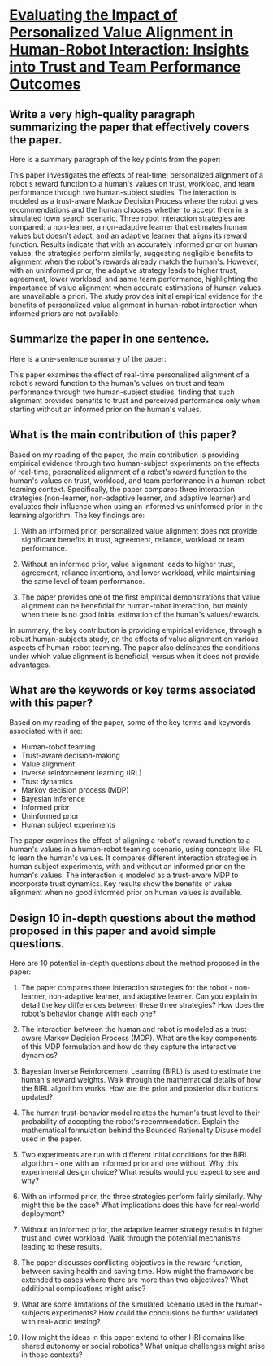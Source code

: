 # [Evaluating the Impact of Personalized Value Alignment in Human-Robot   Interaction: Insights into Trust and Team Performance Outcomes](https://arxiv.org/abs/2311.16051)

## Write a very high-quality paragraph summarizing the paper that effectively covers the paper.

 Here is a summary paragraph of the key points from the paper:

This paper investigates the effects of real-time, personalized alignment of a robot's reward function to a human's values on trust, workload, and team performance through two human-subject studies. The interaction is modeled as a trust-aware Markov Decision Process where the robot gives recommendations and the human chooses whether to accept them in a simulated town search scenario. Three robot interaction strategies are compared: a non-learner, a non-adaptive learner that estimates human values but doesn't adapt, and an adaptive learner that aligns its reward function. Results indicate that with an accurately informed prior on human values, the strategies perform similarly, suggesting negligible benefits to alignment when the robot's rewards already match the human's. However, with an uninformed prior, the adaptive strategy leads to higher trust, agreement, lower workload, and same team performance, highlighting the importance of value alignment when accurate estimations of human values are unavailable a priori. The study provides initial empirical evidence for the benefits of personalized value alignment in human-robot interaction when informed priors are not available.


## Summarize the paper in one sentence.

 Here is a one-sentence summary of the paper:

This paper examines the effect of real-time personalized alignment of a robot's reward function to the human's values on trust and team performance through two human-subject studies, finding that such alignment provides benefits to trust and perceived performance only when starting without an informed prior on the human's values.


## What is the main contribution of this paper?

 Based on my reading of the paper, the main contribution is providing empirical evidence through two human-subject experiments on the effects of real-time, personalized alignment of a robot's reward function to the human's values on trust, workload, and team performance in a human-robot teaming context. Specifically, the paper compares three interaction strategies (non-learner, non-adaptive learner, and adaptive learner) and evaluates their influence when using an informed vs uninformed prior in the learning algorithm. The key findings are:

1) With an informed prior, personalized value alignment does not provide significant benefits in trust, agreement, reliance, workload or team performance. 

2) Without an informed prior, value alignment leads to higher trust, agreement, reliance intentions, and lower workload, while maintaining the same level of team performance.  

3) The paper provides one of the first empirical demonstrations that value alignment can be beneficial for human-robot interaction, but mainly when there is no good initial estimation of the human's values/rewards.

In summary, the key contribution is providing empirical evidence, through a robust human-subjects study, on the effects of value alignment on various aspects of human-robot teaming. The paper also delineates the conditions under which value alignment is beneficial, versus when it does not provide advantages.


## What are the keywords or key terms associated with this paper?

 Based on my reading of the paper, some of the key terms and keywords associated with it are:

- Human-robot teaming
- Trust-aware decision-making
- Value alignment 
- Inverse reinforcement learning (IRL)
- Trust dynamics
- Markov decision process (MDP)
- Bayesian inference
- Informed prior
- Uninformed prior
- Human subject experiments

The paper examines the effect of aligning a robot's reward function to a human's values in a human-robot teaming scenario, using concepts like IRL to learn the human's values. It compares different interaction strategies in human subject experiments, with and without an informed prior on the human's values. The interaction is modeled as a trust-aware MDP to incorporate trust dynamics. Key results show the benefits of value alignment when no good informed prior on human values is available.


## Design 10 in-depth questions about the method proposed in this paper and avoid simple questions.

 Here are 10 potential in-depth questions about the method proposed in the paper:

1. The paper compares three interaction strategies for the robot - non-learner, non-adaptive learner, and adaptive learner. Can you explain in detail the key differences between these three strategies? How does the robot's behavior change with each one?

2. The interaction between the human and robot is modeled as a trust-aware Markov Decision Process (MDP). What are the key components of this MDP formulation and how do they capture the interactive dynamics?

3. Bayesian Inverse Reinforcement Learning (BIRL) is used to estimate the human's reward weights. Walk through the mathematical details of how the BIRL algorithm works. How are the prior and posterior distributions updated?  

4. The human trust-behavior model relates the human's trust level to their probability of accepting the robot's recommendation. Explain the mathematical formulation behind the Bounded Rationality Disuse model used in the paper. 

5. Two experiments are run with different initial conditions for the BIRL algorithm - one with an informed prior and one without. Why this experimental design choice? What results would you expect to see and why?

6. With an informed prior, the three strategies perform fairly similarly. Why might this be the case? What implications does this have for real-world deployment?

7. Without an informed prior, the adaptive learner strategy results in higher trust and lower workload. Walk through the potential mechanisms leading to these results. 

8. The paper discusses conflicting objectives in the reward function, between saving health and saving time. How might the framework be extended to cases where there are more than two objectives? What additional complications might arise?

9. What are some limitations of the simulated scenario used in the human-subjects experiments? How could the conclusions be further validated with real-world testing? 

10. How might the ideas in this paper extend to other HRI domains like shared autonomy or social robotics? What unique challenges might arise in those contexts?
